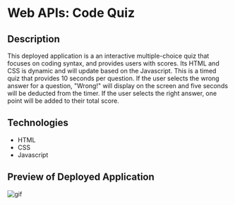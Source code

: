 # Web APIs: Code Quiz

## Description

This deployed application is a an interactive multiple-choice quiz that focuses on coding syntax, and provides users with scores. Its HTML and CSS is dynamic and will update based on the Javascript.
This is a timed quiz that provides 10 seconds per question. If the user selects the wrong answer for a question, "Wrong!" will display on the screen and five seconds will be deducted from the timer. If the user selects the right answer, one point will be added to their total score. 

## Technologies

* HTML
* CSS
* Javascript

## Preview of Deployed Application

![gif](./assets/images/code-quiz.gif)
